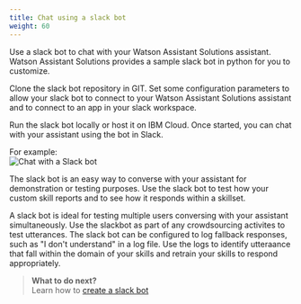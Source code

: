 ```yaml
---
title: Chat using a slack bot
weight: 60
---
```

Use a slack bot to chat with your Watson Assistant Solutions assistant.  Watson Assistant Solutions provides a sample slack bot in python for you to customize. 

Clone the slack bot repository in GIT. Set some configuration parameters to allow your slack bot to connect to your Watson Assistant Solutions assistant and to connect to an app in your slack workspace.

Run the slack bot locally or host it on IBM Cloud.  Once started, you can chat with your assistant using the bot in Slack.

For example:<br>
![Chat with a Slack bot](slackbot.gif) 

The slack bot is an easy way to converse with your assistant for demonstration or testing purposes. Use the slack bot to test how your custom skill reports and to see how it responds within a skillset. 

A slack bot is ideal for testing multiple users conversing with your assistant simultaneously.  Use the slackbot as part of any crowdsourcing activites to test utterances.  The slack bot can be configured to log fallback responses, such as "I don't understand" in a log file.  Use the logs to identify utteraance that fall within the domain of your skills and retrain your skills to respond appropriately.

> **What to do next?**<br/>
Learn how to [create a slack bot]({{site.baseurl}}/further-topics/slackbot-integration/)
